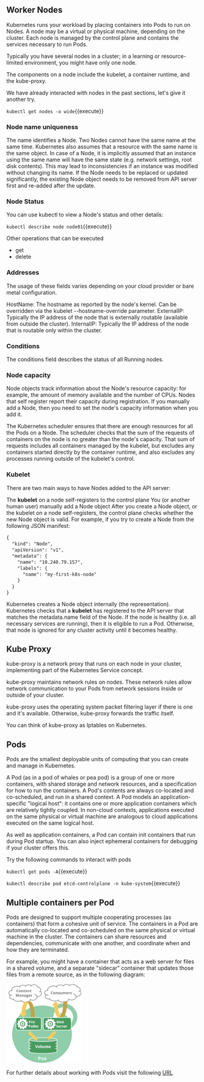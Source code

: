 ## Worker Nodes

Kubernetes runs your workload by placing containers into Pods to run on Nodes. A node may be a virtual or physical machine, depending on the cluster. Each node is managed by the control plane and contains the services necessary to run Pods.

Typically you have several nodes in a cluster; in a learning or resource-limited environment, you might have only one node.

The components on a node include the kubelet, a container runtime, and the kube-proxy.

We have already interacted with nodes in the past sections, let's give it another try.

`kubectl get nodes -o wide`{{execute}}

### Node name uniqueness 

The name identifies a Node. Two Nodes cannot have the same name at the same time. Kubernetes also assumes that a resource with the same name is the same object. In case of a Node, it is implicitly assumed that an instance using the same name will have the same state (e.g. network settings, root disk contents). This may lead to inconsistencies if an instance was modified without changing its name. If the Node needs to be replaced or updated significantly, the existing Node object needs to be removed from API server first and re-added after the update.

### Node Status

You can use kubectl to view a Node's status and other details:

`kubectl describe node node01`{{execute}}

Other operations that can be executed
- get
- delete

### Addresses

The usage of these fields varies depending on your cloud provider or bare metal configuration.

HostName: The hostname as reported by the node's kernel. Can be overridden via the kubelet --hostname-override parameter.
ExternalIP: Typically the IP address of the node that is externally routable (available from outside the cluster).
InternalIP: Typically the IP address of the node that is routable only within the cluster.

### Conditions 

The conditions field describes the status of all Running nodes. 

### Node capacity

Node objects track information about the Node's resource capacity: for example, the amount of memory available and the number of CPUs. Nodes that self register report their capacity during registration. If you manually add a Node, then you need to set the node's capacity information when you add it.

The Kubernetes scheduler ensures that there are enough resources for all the Pods on a Node. The scheduler checks that the sum of the requests of containers on the node is no greater than the node's capacity. That sum of requests includes all containers managed by the kubelet, but excludes any containers started directly by the container runtime, and also excludes any processes running outside of the kubelet's control.

### Kubelet

There are two main ways to have Nodes added to the API server:

The **kubelet** on a node self-registers to the control plane
You (or another human user) manually add a Node object
After you create a Node object, or the kubelet on a node self-registers, the control plane checks whether the new Node object is valid. For example, if you try to create a Node from the following JSON manifest:

````
{
  "kind": "Node",
  "apiVersion": "v1",
  "metadata": {
    "name": "10.240.79.157",
    "labels": {
      "name": "my-first-k8s-node"
    }
  }
}
````

Kubernetes creates a Node object internally (the representation). Kubernetes checks that a **kubelet** has registered to the API server that matches the metadata.name field of the Node. If the node is healthy (i.e. all necessary services are running), then it is eligible to run a Pod. Otherwise, that node is ignored for any cluster activity until it becomes healthy.

## Kube Proxy

kube-proxy is a network proxy that runs on each node in your cluster, implementing part of the Kubernetes Service concept.

kube-proxy maintains network rules on nodes. These network rules allow network communication to your Pods from network sessions inside or outside of your cluster.

kube-proxy uses the operating system packet filtering layer if there is one and it's available. Otherwise, kube-proxy forwards the traffic itself.

You can think of kube-proxy as Iptables on Kubernetes.

## Pods

Pods are the smallest deployable units of computing that you can create and manage in Kubernetes.

A Pod (as in a pod of whales or pea pod) is a group of one or more containers, with shared storage and network resources, and a specification for how to run the containers. A Pod's contents are always co-located and co-scheduled, and run in a shared context. A Pod models an application-specific "logical host": it contains one or more application containers which are relatively tightly coupled. In non-cloud contexts, applications executed on the same physical or virtual machine are analogous to cloud applications executed on the same logical host.

As well as application containers, a Pod can contain init containers that run during Pod startup. You can also inject ephemeral containers for debugging if your cluster offers this.

Try the following commands to interact with pods


`kubectl get pods -A`{{execute}}

`kubectl describe pod etcd-controlplane -n kube-system`{{execute}}

## Multiple containers per Pod

Pods are designed to support multiple cooperating processes (as containers) that form a cohesive unit of service. The containers in a Pod are automatically co-located and co-scheduled on the same physical or virtual machine in the cluster. The containers can share resources and dependencies, communicate with one another, and coordinate when and how they are terminated.

For example, you might have a container that acts as a web server for files in a shared volume, and a separate "sidecar" container that updates those files from a remote source, as in the following diagram:

<img align="center" src="./assets/pod.png" width="200">


For further details about working with Pods visit the following [URL](https://kubernetes.io/docs/concepts/workloads/pods/)